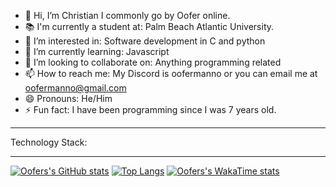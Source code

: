 - 👋 Hi, I’m Christian I commonly go by Oofer online.
- 📚 I'm currently a student at: Palm Beach Atlantic University.
- 👀 I’m interested in: Software development in C and python
- 🌱 I’m currently learning: Javascript
- 💞️ I’m looking to collaborate on: Anything programming related
- 📫 How to reach me: My Discord is oofermanno or you can email me at oofermanno@gmail.com
- 😄 Pronouns: He/Him
- ⚡ Fun fact: I have been programming since I was 7 years old.

<!---
Oofer51/Oofer51 is a ✨ special ✨ repository because its `README.md` (this file) appears on your GitHub profile.
You can click the Preview link to take a look at your changes.
--->

---------------------------------------------
Technology Stack: 



---------------------------------------------



   [![Oofers's GitHub stats](https://github-readme-stats.vercel.app/api?username=Oofer51&theme=tokyonight)](https://github.com/anuraghazra/github-readme-stats)
   [![Top Langs](https://github-readme-stats.vercel.app/api/top-langs/?username=Oofer51&layout=donut-vertical&theme=tokyonight)](https://github.com/anuraghazra/github-readme-stats)
   [![Oofers's WakaTime stats](https://github-readme-stats.vercel.app/api/wakatime?username=Oofer51&theme=tokyonight)](https://github.com/anuraghazra/github-readme-stats)


<!--
--->

